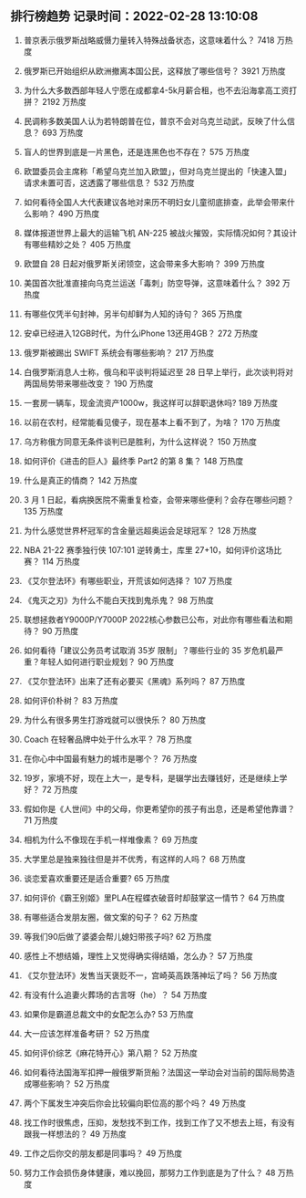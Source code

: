 
## 排行榜趋势 记录时间：2022-02-28 13:10:08
  
  1. 普京表示俄罗斯战略威慑力量转入特殊战备状态，这意味着什么？ 7418 万热度
    
  2. 俄罗斯已开始组织从欧洲撤离本国公民，这释放了哪些信号？ 3921 万热度
    
  3. 为什么大多数西部年轻人宁愿在成都拿4-5k月薪合租，也不去沿海拿高工资打拼？ 2192 万热度
    
  4. 民调称多数美国人认为若特朗普在位，普京不会对乌克兰动武，反映了什么信息？ 693 万热度
    
  5. 盲人的世界到底是一片黑色，还是连黑色也不存在？ 575 万热度
    
  6. 欧盟委员会主席称「希望乌克兰加入欧盟」，但对乌克兰提出的「快速入盟」请求未置可否，这透露了哪些信息？ 532 万热度
    
  7. 如何看待全国人大代表建议各地对来历不明妇女儿童彻底排查，此举会带来什么影响？ 490 万热度
    
  8. 媒体报道世界上最大的运输飞机 AN-225 被战火摧毁，实际情况如何？其设计有哪些精妙之处？ 405 万热度
    
  9. 欧盟自 28 日起对俄罗斯关闭领空，这会带来多大影响？ 399 万热度
    
  10. 美国首次批准直接向乌克兰运送「毒刺」防空导弹，这意味着什么？ 392 万热度
    
  11. 有哪些仅凭半句封神，另半句却鲜为人知的诗句？ 365 万热度
    
  12. 安卓已经进入12GB时代，为什么iPhone 13还用4GB？ 272 万热度
    
  13. 俄罗斯被踢出 SWIFT 系统会有哪些影响？ 217 万热度
    
  14. 白俄罗斯消息人士称，俄乌和平谈判将延迟至 28 日早上举行，此次谈判将对两国局势带来哪些改变？ 190 万热度
    
  15. 一套房一辆车，现金流资产1000w，我这样可以辞职退休吗? 189 万热度
    
  16. 以前在农村，经常能看见傻子，现在基本上看不到了，为啥？ 170 万热度
    
  17. 乌方称俄方同意无条件谈判已是胜利，为什么这样说？ 150 万热度
    
  18. 如何评价《进击的巨人》最终季 Part2 的第 8 集？ 148 万热度
    
  19. 什么是真正的情商？ 142 万热度
    
  20. 3 月 1 日起，看病换医院不需重复检查，会带来哪些便利？会存在哪些问题？ 135 万热度
    
  21. 为什么感觉世界杯冠军的含金量远超奥运会足球冠军？ 128 万热度
    
  22. NBA 21-22 赛季独行侠 107:101 逆转勇士，库里 27+10，如何评价这场比赛？ 114 万热度
    
  23. 《艾尔登法环》有哪些职业，开荒该如何选择？ 107 万热度
    
  24. 《鬼灭之刃》为什么不能白天找到鬼杀鬼？ 98 万热度
    
  25. 联想拯救者Y9000P/Y7000P 2022核心参数已公布，对此你有哪些看法和期待？ 90 万热度
    
  26. 如何看待「建议公务员考试取消 35岁 限制」？哪些行业的 35 岁危机最严重？年轻人如何进行职业规划？ 90 万热度
    
  27. 《艾尔登法环》出来了还有必要买《黑魂》系列吗？ 87 万热度
    
  28. 如何评价朴树？ 83 万热度
    
  29. 为什么有很多男生打游戏就可以很快乐？ 80 万热度
    
  30. Coach 在轻奢品牌中处于什么水平？ 78 万热度
    
  31. 在你心中中国最有魅力的城市是哪个？ 76 万热度
    
  32. 19岁，家境不好，现在上大一，是专科，是辍学出去赚钱好，还是继续上学好？ 72 万热度
    
  33. 假如你是《人世间》中的父母，你更希望你的孩子有出息，还是希望他靠谱？ 71 万热度
    
  34. 相机为什么不像现在手机一样堆像素？ 69 万热度
    
  35. 大学里总是独来独往但是并不优秀，有这样的人吗？ 68 万热度
    
  36. 谈恋爱喜欢重要还是适合重要? 65 万热度
    
  37. 如何评价《霸王别姬》里PLA在程蝶衣破音时却鼓掌这一情节？ 64 万热度
    
  38. 有哪些适合发朋友圈，做文案的句子？ 62 万热度
    
  39. 等我们90后做了婆婆会帮儿媳妇带孩子吗? 62 万热度
    
  40. 感性上不想结婚，理性上又觉得确实得结婚，怎么办？ 57 万热度
    
  41. 《艾尔登法环》发售当天褒贬不一，宫崎英高跌落神坛了吗？ 56 万热度
    
  42. 有没有什么追妻火葬场的古言呀（he）？ 54 万热度
    
  43. 如果你是霸道总裁文中的女配怎么办? 53 万热度
    
  44. 大一应该怎样准备考研？ 52 万热度
    
  45. 如何评价综艺《麻花特开心》第八期？ 52 万热度
    
  46. 如何看待法国海军扣押一艘俄罗斯货船？法国这一举动会对当前的国际局势造成哪些影响？ 52 万热度
    
  47. 两个下属发生冲突后你会比较偏向职位高的那个吗？ 49 万热度
    
  48. 找工作时很焦虑，压抑，发愁找不到工作，找到工作了又不想去上班，有没有跟我一样想法的？ 49 万热度
    
  49. 工作之后你交的朋友都是同事吗？ 49 万热度
    
  50. 努力工作会损伤身体健康，难以挽回，那努力工作到底是为了什么？ 48 万热度
    